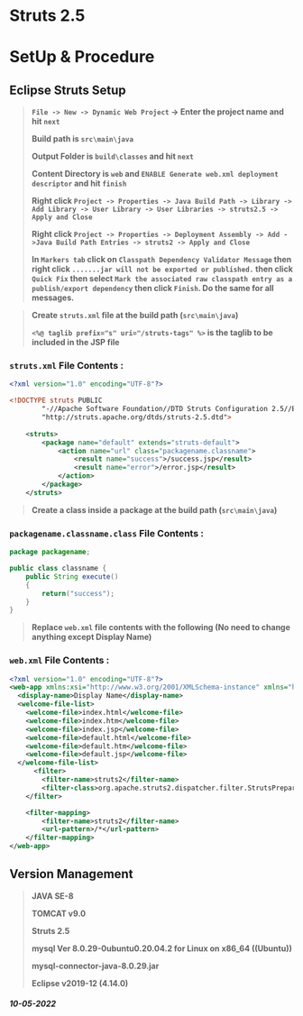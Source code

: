 # Struts 2.5
# SetUp & Procedure

## **Eclipse Struts Setup**
 
> **`File -> New -> Dynamic Web Project` -> Enter the project name and hit `next`**
>
> **Build path is `src\main\java`**
> 
> **Output Folder is `build\classes` and hit `next`**
> 
> **Content Directory is `web` and `ENABLE Generate web.xml deployment descriptor` and hit `finish`**
>
> **Right click `Project -> Properties -> Java Build Path -> Library -> Add Library -> User Library -> User Libraries -> struts2.5 -> Apply and Close`**
>
> **Right click `Project -> Properties -> Deployment Assembly -> Add ->Java Build Path Entries -> struts2 -> Apply and Close`**
>
> **In `Markers tab` click on `Classpath Dependency Validator Message` then right click `.......jar will not be exported or published.` then click `Quick Fix` then select `Mark the associated raw classpath entry as a publish/export dependency` then click `Finish`. Do the same for all messages.**

> **Create `struts.xml` file at the build path (`src\main\java`)**
>
> **`<%@ taglib prefix="s" uri="/struts-tags" %>` is the taglib to be included in the JSP file**

### **`struts.xml` File Contents :**
```xml
<?xml version="1.0" encoding="UTF-8"?>

<!DOCTYPE struts PUBLIC
		"-//Apache Software Foundation//DTD Struts Configuration 2.5//EN"
		"http://struts.apache.org/dtds/struts-2.5.dtd">
    
    <struts>
    	<package name="default" extends="struts-default">
    		<action name="url" class="packagename.classname">
    			<result name="success">/success.jsp</result>
    			<result name="error">/error.jsp</result>
    		</action>
    	</package>
    </struts>
```

> **Create a class inside a package at the build path (`src\main\java`)**

### **`packagename.classname.class` File Contents :**
```java
package packagename;

public class classname {
	public String execute()
	{
		return("success");
	}
}
```

> **Replace `web.xml` file contents with the following (No need to change anything except Display Name)**

### **`web.xml` File Contents :**
```xml
<?xml version="1.0" encoding="UTF-8"?>
<web-app xmlns:xsi="http://www.w3.org/2001/XMLSchema-instance" xmlns="http://xmlns.jcp.org/xml/ns/javaee" xsi:schemaLocation="http://xmlns.jcp.org/xml/ns/javaee http://xmlns.jcp.org/xml/ns/javaee/web-app_4_0.xsd" id="WebApp_ID" version="4.0">
  <display-name>Display Name</display-name>
  <welcome-file-list>
    <welcome-file>index.html</welcome-file>
    <welcome-file>index.htm</welcome-file>
    <welcome-file>index.jsp</welcome-file>
    <welcome-file>default.html</welcome-file>
    <welcome-file>default.htm</welcome-file>
    <welcome-file>default.jsp</welcome-file>
  </welcome-file-list>
      <filter>
        <filter-name>struts2</filter-name>
        <filter-class>org.apache.struts2.dispatcher.filter.StrutsPrepareAndExecuteFilter</filter-class>
    </filter>

    <filter-mapping>
        <filter-name>struts2</filter-name>
        <url-pattern>/*</url-pattern>
    </filter-mapping>
</web-app>
```

## **Version Management**

> **JAVA SE-8**
> 
> **TOMCAT v9.0**
>
> **Struts 2.5**
>
> **mysql  Ver 8.0.29-0ubuntu0.20.04.2 for Linux on x86_64 ((Ubuntu))**
>
> **mysql-connector-java-8.0.29.jar**
> 
> **Eclipse v2019-12 (4.14.0)**


##### 10-05-2022
